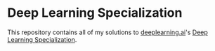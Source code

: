 # Deep Learning Specialization
This repository contains all of my solutions to <a href="https://www.deeplearning.ai/">deeplearning.ai</a>'s <a href="https://www.coursera.org/specializations/deep-learning?">Deep Learning Specialization</a>.
